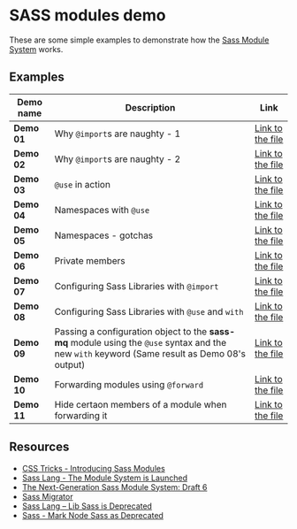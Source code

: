 # SASS modules demo

These are some simple examples to demonstrate how the [Sass Module System](https://github.com/sass/sass/blob/master/accepted/module-system.md) works. 

## Examples
|Demo name|Description|Link|
|---|---|---|
|**Demo 01**|Why `@import`s are naughty - 1|[Link to the file]('./src/scss/demo-01.scss')|
|**Demo 02**|Why `@import`s are naughty - 2|[Link to the file]('./src/scss/demo-02.scss')|
|**Demo 03**|`@use` in action|[Link to the file]('./src/scss/demo-03.scss')|
|**Demo 04**|Namespaces with `@use`|[Link to the file]('./src/scss/demo-04.scss')|
|**Demo 05**|Namespaces - gotchas|[Link to the file]('./src/scss/demo-05.scss')|
|**Demo 06**|Private members|[Link to the file]('./src/scss/demo-06.scss')|
|**Demo 07**|Configuring Sass Libraries with `@import`|[Link to the file]('./src/scss/demo-07.scss')|
|**Demo 08**|Configuring Sass Libraries with `@use` and `with`|[Link to the file]('./src/scss/demo-08.scss')|
|**Demo 09**|Passing a configuration object to the **sass-mq** module using the `@use` syntax and the new `with` keyword (Same result as Demo 08's output)|[Link to the file]('./src/scss/demo-09.scss')|
|**Demo 10**|Forwarding modules using `@forward`|[Link to the file]('./src/scss/demo-10.scss')|
|**Demo 11**|Hide certaon members of a module when forwarding it |[Link to the file]('./src/scss/demo-11.scss')|

## Resources

- [CSS Tricks - Introducing Sass Modules](https://css-tricks.com/introducing-sass-modules)
- [Sass Lang - The Module System is Launched](https://sass-lang.com/blog/the-module-system-is-launched)
- [The Next-Generation Sass Module System: Draft 6](https://github.com/sass/sass/blob/master/accepted/module-system.md)
- [Sass Migrator](https://sass-lang.com/documentation/cli/migrator)
- [Sass Lang – Lib Sass is Deprecated](https://sass-lang.com/blog/libsass-is-deprecated)
- [Sass - Mark Node Sass as Deprecated](https://github.com/sass/node-sass/issues/2952)